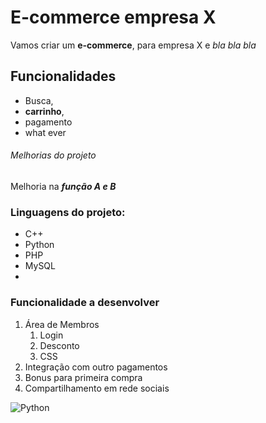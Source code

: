 # E-commerce empresa X
Vamos criar um **e-commerce**, para empresa X e *bla bla bla*
## Funcionalidades
 * Busca, 
 * **carrinho**, 
 * pagamento
 * what ever


###### Melhorias do projeto
Melhoria na _**função A e B**_

### Linguagens do projeto:
* C++
* Python
* PHP
* MySQL
*
### Funcionalidade a desenvolver
1. Área de Membros
    1. Login
    2. Desconto
    3. CSS
3. Integração com outro pagamentos
4. Bonus para primeira compra
5. Compartilhamento em rede sociais




![Python](https://www.google.com/imgres?imgurl=https%3A%2F%2Fpython.org.br%2Ftheme%2Fimg%2Fsite-logo.svg&imgrefurl=https%3A%2F%2Fpython.org.br%2F&tbnid=9fpps9heKSdsMM&vet=12ahUKEwivm-yx6aT0AhUTlZUCHSwaAiwQMygBegUIARDLAQ..i&docid=l4uursrE5fcXFM&w=800&h=700&q=python%20imagem&ved=2ahUKEwivm-yx6aT0AhUTlZUCHSwaAiwQMygBegUIARDLAQ)
